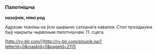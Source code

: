 ### Палотнішча
**назоўнік, ніякі род**

Адрэзак тканіны на ўсю шырыню сатканага кавалка. Стол прэзідыума быў накрыты чырвоным палотнішчам. П. сцяга.

<a rel="author">[http://rv-blr.com/](http://rv-blr.com/slounik.jsp?letterId=0&maskId=0&pageId=2111)</a>
